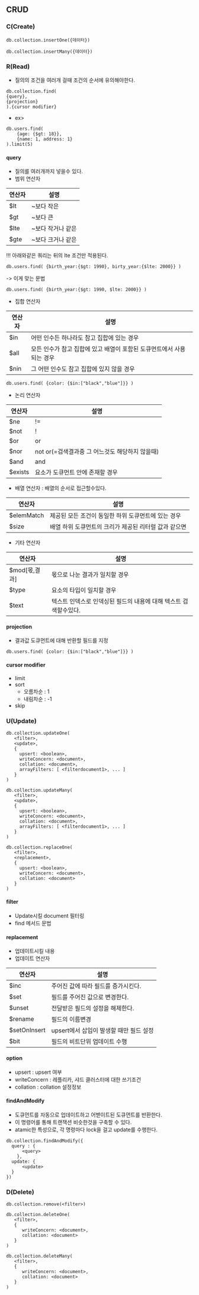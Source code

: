 ## CRUD
### C(Create)
~~~
db.collection.insertOne({데이터})
~~~
~~~
db.collection.insertMany({데이터})
~~~

### R(Read)
 - 질의의 조건을 여러개 걸때 조건의 순서에 유의해야한다.
~~~
db.collection.find(
{query},
{projection}  
).{cursor modifier}
~~~
 - ex>
~~~
db.users.find(
    {age: {$gt: 18}},
    {name: 1, address: 1}
).limit(5)
~~~

#### query
 - 질의를 여러개까지 넣을수 있다.
 - 범위 연산자

|연산자|설명|
|---|---|
|$lt|~보다 작은|
|$gt|~보다 큰|
|$lte|~보다 작거나 같은|
|$gte|~보다 크거나 같은|

!!! 아래와같은 쿼리는 뒤의 lte 조건만 적용된다.
~~~
db.users.find( {birth_year:{$gt: 1990}, birty_year:{$lte: 2000}} )
~~~
 -> 이게 맞는 문법
~~~
db.users.find( {birth_year:{$gt: 1990, $lte: 2000}} )
~~~
 - 집합 연산자

|연산자|설명|
|---|---|
|$in|어떤 인수든 하나라도 참고 집합에 있는 경우|
|$all|모든 인수가 참고 집합에 있고 배열이 포함된 도큐먼트에서 사용되는 경우|
|$nin|그 어떤 인수도 참고 집합에 있지 않을 경우|
~~~
db.users.find( {color: {$in:["black","blue"]}} )
~~~
 - 논리 연산자

|연산자|설명|
|---|---|
|$ne|!=|
|$not|!|
|$or|or|
|$nor|not or(=검색결과중 그 어느것도 해당하지 않을때)|
|$and|and|
|$exists|요소가 도큐먼트 안에 존재할 경우|

 - 배열 연산자 : 배열의 순서로 접근할수있다.

|연산자|설명|
|---|---|
|$elemMatch|제공된 모든 조건이 동일한 하위 도큐먼트에 있는 경우|
|$size|배열 하위 도큐먼트의 크리가 제공된 리터럴 값과 같으면|

 - 기타 연산자

|연산자|설명|
|---|---|
|$mod[몫,결과]|몫으로 나눈 결과가 일치할 경우|
|$type|요소의 타입이 일치할 경우|
|$text|텍스트 인덱스로 인덱싱된 필드의 내용에 대해 텍스트 검색할수있다.|

#### projection
 - 결과값 도큐먼트에 대해 반환할 필드를 지정
 ~~~
 db.users.find( {color: {$in:["black","blue"]}} )
 ~~~

#### cursor modifier
 - limit
 - sort
      - 오름차순 : 1
      - 내림차순 : -1
 - skip

### U(Update)
~~~
db.collection.updateOne(
   <filter>,
   <update>,
   {
     upsert: <boolean>,
     writeConcern: <document>,
     collation: <document>,
     arrayFilters: [ <filterdocument1>, ... ]
   }
)
~~~
~~~
db.collection.updateMany(
   <filter>,
   <update>,
   {
     upsert: <boolean>,
     writeConcern: <document>,
     collation: <document>,
     arrayFilters: [ <filterdocument1>, ... ]
   }
)
~~~
~~~
db.collection.replaceOne(
   <filter>,
   <replacement>,
   {
     upsert: <boolean>,
     writeConcern: <document>,
     collation: <document>
   }
)
~~~

#### filter
 - Update시킬 document 필터링
 - find 메서드 문법

#### replacement
 - 업데이트시킬 내용
 - 업데이트 연산자

 |연산자|설명|
 |---|---|
 |$inc|주어진 값에 따라 필드를 증가시킨다.|
 |$set|필드를 주어진 값으로 변경한다.|
 |$unset|전달받은 필드의 설정을 해제한다.|
 |$rename|필드의 이름변경|
 |$setOnInsert|upsert에서 삽입이 발생할 때만 필드 설정|
 |$bit|필드의 비트단위 업데이트 수행|

#### option
 - upsert : upsert 여부
 - writeConcern : 레플리카, 샤드 클러스터에 대한 쓰기조건
 - collation : collation 설정정보

#### findAndModify
 - 도큐먼트를 자동으로 업데이트하고 어벧이트된 도큐먼트를 반환한다.
 - 이 명령어를 통해 트랜잭션 비슷한것을 구축할 수 있다.
 - atamic한 특성으로, 각 명령마다 lock을 걸고 update를 수행한다.

~~~
db.collection.findAndModify({
  query : {
      <query>
    },
  update: {
      <update>
  }
})
~~~

### D(Delete)
~~~
db.collection.remove(<filter>)
~~~
~~~
db.collection.deleteOne(
   <filter>,
   {
      writeConcern: <document>,
      collation: <document>
   }
)
~~~
~~~
db.collection.deleteMany(
   <filter>,
   {
      writeConcern: <document>,
      collation: <document>
   }
)
~~~
